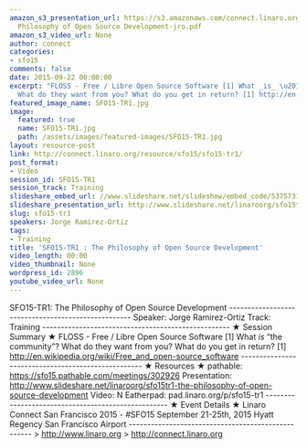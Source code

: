 ```yaml
---
amazon_s3_presentation_url: https://s3.amazonaws.com/connect.linaro.org/sfo15/Presentations/09-22-Tuesday/SFO15-T1-
  Philosophy of Open Source Development-jro.pdf
amazon_s3_video_url: None
author: connect
categories:
- sfo15
comments: false
date: 2015-09-22 00:00:00
excerpt: "FLOSS - Free / Libre Open Source Software [1] What _is_ \u201Cthe community\u201D?
  What do they want from you? What do you get in return? [1] http://en.wikipedia.org/wiki/Free_and_open-source_software"
featured_image_name: SFO15-TR1.jpg
image:
  featured: true
  name: SFO15-TR1.jpg
  path: /assets/images/featured-images/SFO15-TR1.jpg
layout: resource-post
link: http://connect.linaro.org/resource/sfo15/sfo15-tr1/
post_format:
- Video
session_id: SFO15-TR1
session_track: Training
slideshare_embed_url: //www.slideshare.net/slideshow/embed_code/53757319
slideshare_presentation_url: http://www.slideshare.net/linaroorg/sfo15tr1-the-philosophy-of-open-source-development
slug: sfo15-tr1
speakers: Jorge Ramirez-Ortiz
tags:
- Training
title: 'SFO15-TR1 : The Philosophy of Open Source Development'
video_length: 00:00
video_thumbnail: None
wordpress_id: 2896
youtube_video_url: None
---
```


SFO15-TR1: The Philosophy of Open Source Development --------------------------------------------------- Speaker: Jorge Ramirez-Ortiz Track: Training --------------------------------------------------- ★ Session Summary ★ FLOSS - Free / Libre Open Source Software [1] What _is_ “the community”? What do they want from you? What do you get in return? [1] http://en.wikipedia.org/wiki/Free_and_open-source_software --------------------------------------------------- ★ Resources ★ pathable: https://sfo15.pathable.com/meetings/302926 Presentation: http://www.slideshare.net/linaroorg/sfo15tr1-the-philosophy-of-open-source-development Video: N Eatherpad: pad.linaro.org/p/sfo15-tr1 --------------------------------------------------- ★ Event Details ★ Linaro Connect San Francisco 2015 - #SFO15 September 21-25th, 2015 Hyatt Regency San Francisco Airport --------------------------------------------------- > http://www.linaro.org > http://connect.linaro.org